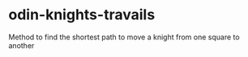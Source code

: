 # odin-knights-travails
Method to find the shortest path to move a knight from one square to another
